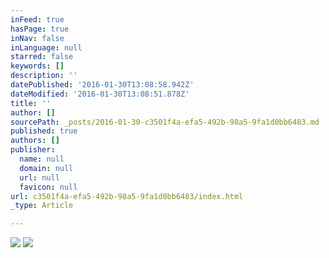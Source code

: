 ```yaml
---
inFeed: true
hasPage: true
inNav: false
inLanguage: null
starred: false
keywords: []
description: ''
datePublished: '2016-01-30T13:08:58.942Z'
dateModified: '2016-01-30T13:08:51.878Z'
title: ''
author: []
sourcePath: _posts/2016-01-30-c3501f4a-efa5-492b-98a5-9fa1d0bb6483.md
published: true
authors: []
publisher:
  name: null
  domain: null
  url: null
  favicon: null
url: c3501f4a-efa5-492b-98a5-9fa1d0bb6483/index.html
_type: Article

---
```

![](https://s3-us-west-2.amazonaws.com/the-grid-img/p/da7bae67530a05b19b92ffc9852554dacdae216b.jpg)
![](https://s3-us-west-2.amazonaws.com/the-grid-img/p/cbf4b3371dfe58a307d5eb9f022217140186354d.jpg)